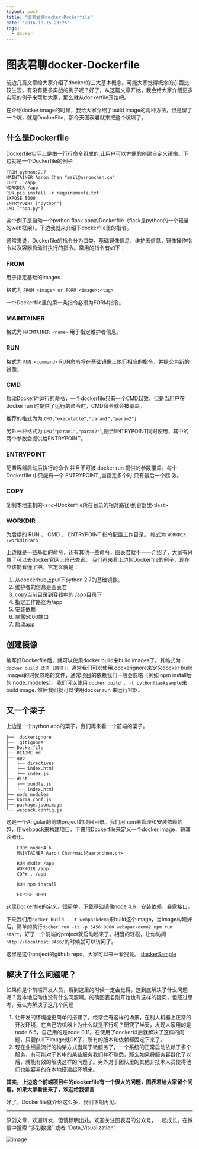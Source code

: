 ```yaml
---
layout: post
title: "图表君聊docker-Dockerfile"
date: "2016-10-15 23:25"
tags:
  - docker
---
```


# 图表君聊docker-Dockerfile
前边几篇文章给大家介绍了docker的三大基本概念。可能大家觉得概念的东西比较生涩，有没有更多实战的例子呢？好了，从这篇文章开始，我会给大家介绍更多实际的例子来帮助大家，那么就从dockerfile开始吧。

在介绍docker image的时候，我给大家介绍了build image的两种方法，但是留了一个坑，就是DockerFile，那今天图表君就来把这个坑填了。

## 什么是Dockerfile
Dockerfile实际上是由一行行命令组成的,让用户可以方便的创建自定义镜像。下边就是一个Dockerfile的例子

```
FROM python:2.7
MAINTAINER Aaron Chen "mail@aaronchen.cn"
COPY . /app
WORKDIR /app
RUN pip install -r requirements.txt
EXPOSE 5000
ENTRYPOINT ["python"]
CMD ["app.py"]
```
这个例子是启动一个python flask app的Dockerfile（flask是python的一个轻量的web框架）。下边我就来介绍下dockerfile里的指令。

通常来说，Dockerfile的指令分为四类，基础镜像信息，维护者信息，镜像操作指令以及容器启动时执行的指令。常用的指令有如下：

### FROM
用于指定基础的images
 
格式为 ```FROM <image> or FORM <image>:<tag>```

一个Dockerfile里的第一条指令必须为FORM指令。

### MAINTAINER
格式为 ```MAINTAINER <name>``` 用于指定维护者信息。

### RUN
格式为 ```RUN <command>``` 
RUN命令将在基础镜像上执行相应的指令，并提交为新的镜像。

### CMD
启动Docker时运行的命令，一个dockerfile只有一个CMD起效，但是当用户在docker run 时提供了运行的命令时，CMD命令就会被覆盖。

推荐的格式为为 ```CMD["executable","param1","param2"]```

另外一种格式为 ```CMD["param1","param2"]```,配合ENTRYPOINT同时使用，其中的两个参数会提供给ENTRYPOINT。

### ENTRYPOINT
配置容器启动后执行的命令,并且不可被 docker run 提供的参数覆盖。每个 Dockerfile 中只能有一个 ENTRYPOINT ,当指定多个时,只有最后一个起 效。

### COPY
复制本地主机的```<src>```(Dockerfile所在目录的相对路径)到容器里```<dest>```

### WORKDIR
为后续的 RUN 、 CMD 、 ENTRYPOINT 指令配置工作目录。
格式为 ```WORKDIR /workdirPath```

上边就是一些基础的命令，还有其他一些命令，图表君就不一一介绍了，大家有兴趣了可以去docker官网上自己查询。
我们再来看上边的Dockerfile的例子，现在应该能看懂了把。它定义就是：

1. 从dockerhub上pull下python 2.7的基础镜像。
2. 维护者的信息是图表君
3. copy当前目录到容器中的 /app目录下
4. 指定工作路径为/app
5. 安装依赖
6. 暴露5000端口
7. 启动app

## 创建镜像
编写好Dockerfile后，就可以使用docker build来build images了。其格式为：
```docker build 选项 [路径]```，通常我们可以使用.dockerignore来定义docker build images的时候忽略的文件，通常项目的依赖我们一般会忽略（例如 npm install后的 node_modules）。我们可以使用 ```docker build . -t pythonflasksample```来build image. 然后我们就可以使用docker run 来运行容器。

## 又一个栗子
上边是一个python app的栗子，我们再来看一个前端的栗子。

```
├── .dockerignore
├── .gitignore
├── Dockerfile
├── README.md
├── app
│   ├── directives
│   ├── index.html
│   └── index.js
├── dist
│   ├── bundle.js
│   └── index.html
├── node_modules
├── karma.conf.js
├── package.jsonimage
└── webpack.config.js
```
这是一个Angular的前端project的项目目录。我们用npm来管理和安装依赖的包，用webpack来构建项目。下来用Dockerfile来定义一个docker image，将其容器化。

```
	FROM node:4.6
 	MAINTAINER Aaron Chen<mail@aaronchen.cn>
 
 	RUN mkdir /app
 	WORKDIR /app
 	COPY . /app
 
 	RUN npm install
 	
 	EXPOSE 8080
```

这里Dockerfile的定义，很简单，下载基础镜像node 4.6，安装依赖，暴露接口。

下来我们用```docker build . -t webpackdemo```来build这个image，当image构建好后，简单的执行```docker run -it -p 3456:8080 webapackdemo2 npm run start```，好了一个前端的project就启动起来了。相当的轻松，让你访问```http://localhost:3456/```的时候就可以访问了。

这里是这个project的github repo，大家可以来一看究竟。
[dockerSample](https://github.com/aaronisme/dockerSample)

## 解决了什么问题呢？
如果你是个前端开发人员，看到这里的时候一定会觉得，这到底解决了什么问题呢？我本地启动也没有什么问题啊。的确图表君刚开始也有这样的疑问，但经过思考，我认为解决了这几个问题：

1. 让开发的环境能更简单的搭建了。经常会有这样的场景，在别人机器上正常的开发环境，在自己的机器上为什么就是不行呢？研究了半天，发现人家用的是node 6.5，自己用的是node 0.11。在使用了docker以后就解决了这样的问题，只要pull下image就OK了，所有的版本和依赖都固定下来了。
2. 现在业绩最流行的构架方式当属于微服务了，一个系统的正常启动依赖于多个服务，有可能对于其中的某些服务我们并不熟悉，那么如果将服务容器化了以后，就能有效的解决这样的问题了。另外对于团队里的其他非技术人员使得他们也能容易的在本地搭建起环境来。

**其实，上边这个前端项目中的dockerfile有一个很大的问题，图表君给大家留个问题。如果大家看出来了，欢迎给我留言**

好了，Dockerfile就介绍这么多，我们下期再见。

------

原创文章，欢迎转发，但请标明出处。欢迎关注图表君的公众号，一起成长。在微信中搜索 “多彩数据” 或者 “Data_Visualization”


![image]({{url}}/resources/img/wechat.jpg)







